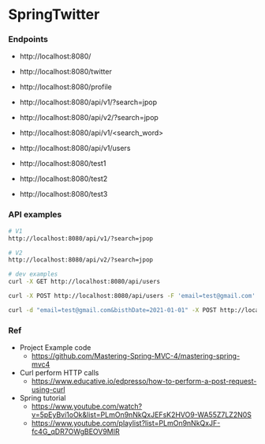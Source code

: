 # SpringTwitter

### Endpoints 
- http://localhost:8080/
- http://localhost:8080/twitter
- http://localhost:8080/profile
- http://localhost:8080/api/v1/?search=jpop
- http://localhost:8080/api/v2/?search=jpop

- http://localhost:8080/api/v1/<search_word>
- http://localhost:8080/api/v1/users

- http://localhost:8080/test1
- http://localhost:8080/test2
- http://localhost:8080/test3


### API examples
```bash
# V1
http://localhost:8080/api/v1/?search=jpop

# V2
http://localhost:8080/api/v2/?search=jpop
```

```bash
# dev examples
curl -X GET http://localhost:8080/api/users

curl -X POST http://localhost:8080/api/users -F 'email=test@gmail.com' -F 'bisthDate=2021-01-01'

curl -d "email=test@gmail.com&bisthDate=2021-01-01" -X POST http://localhost:8080/api/users

```

### Ref
- Project Example code
	- https://github.com/Mastering-Spring-MVC-4/mastering-spring-mvc4
- Curl perform HTTP calls
	- https://www.educative.io/edpresso/how-to-perform-a-post-request-using-curl
- Spring tutorial
	- https://www.youtube.com/watch?v=5pEyBvi1oOk&list=PLmOn9nNkQxJEFsK2HVO9-WA55Z7LZ2N0S
	- https://www.youtube.com/playlist?list=PLmOn9nNkQxJF-fc4G_qDR7OWgBEOV9MIR
